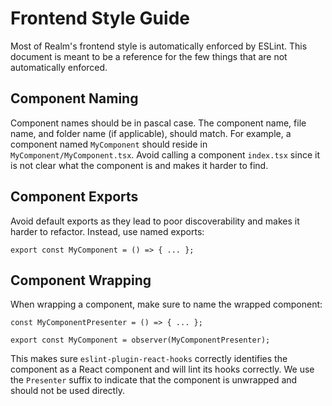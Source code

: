 # Frontend Style Guide

Most of Realm's frontend style is automatically enforced by ESLint. This document is meant to be a reference for the few things that are not automatically enforced.

## Component Naming

Component names should be in pascal case. The component name, file name, and folder name (if applicable), should match. For example, a component named `MyComponent` should reside in `MyComponent/MyComponent.tsx`. Avoid calling a component `index.tsx` since it is not clear what the component is and makes it harder to find.

## Component Exports

Avoid default exports as they lead to poor discoverability and makes it harder to refactor. Instead, use named exports:

```tsx
export const MyComponent = () => { ... };
```

## Component Wrapping

When wrapping a component, make sure to name the wrapped component:

```tsx
const MyComponentPresenter = () => { ... };

export const MyComponent = observer(MyComponentPresenter);
```

This makes sure `eslint-plugin-react-hooks` correctly identifies the component as a React component and will lint its hooks correctly. We use the `Presenter` suffix to indicate that the component is unwrapped and should not be used directly.
